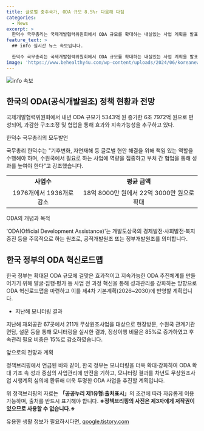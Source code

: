 ```yaml
---
title: 글로벌 중추국가, ODA 규모 8.5%↑ 다음해 다짐
categories:
  - News
excerpt: >
  한덕수 국무총리는 국제개발협력위원회에서 ODA 규모를 확대하는 내실있는 사업 계획을 발표했다. 이번 계획은 총 사업수를 줄이고 양자 무상 ODA 분야의 평균 금액을 확대하는 등 집중적이고 효율적인 사업 편성에 주력한다. 정부는 글로벌 중추국가로서의 역할과 책임을 다하기 위해 ODA 규모를 확대하고, 향후 사업계획을 글로벌 현안에 집중하며 확대 편성할 계획이다. 또한, 향후 ODA 확대를 위해 적극적인 ODA 추진체계를 구축하고, 투명하고 효과적인 사업관리를 위해 지속적인 모니터링을 강화할 방침이다.
feature_text: >
  ## info 실시간 뉴스 속보입니다.

  한덕수 국무총리는 국제개발협력위원회에서 ODA 규모를 확대하는 내실있는 사업 계획을 발표했다. 이번 계획은 총 사업수를 줄이고 양자 무상 ODA 분야의 평균 금액을 확대하는 등 집중적이고 효율적인 사업 편성에 주력한다. 정부는 글로벌 중추국가로서의 역할과 책임을 다하기 위해 ODA 규모를 확대하고, 향후 사업계획을 글로벌 현안에 집중하며 확대 편성할 계획이다. 또한, 향후 ODA 확대를 위해 적극적인 ODA 추진체계를 구축하고, 투명하고 효과적인 사업관리를 위해 지속적인 모니터링을 강화할 방침이다.
image: 'https://www.behealthy4u.com/wp-content/uploads/2024/06/koreanews.jpg'
---
```


<p><img src="https://www.behealthy4u.com/wp-content/uploads/2024/06/koreanews.jpg" alt="info 속보" /></p>

<h2 data-ke-size="size26">한국의 ODA(공식개발원조) 정책 현황과 전망</h2>

<p>국제개발협력위원회에서 내년 ODA 규모가 5343억 원 증가한 6조 7972억 원으로 편성되어, 과감한 구조조정 및 협업을 통해 효과와 지속가능성을 추구하고 있다.</p>

<p data-ke-size="size16">한덕수 국무총리의 모두발언</p>

<p>국무총리 한덕수는 "기후변화, 자연재해 등 글로벌 현안 해결을 위해 책임 있는 역할을 수행해야 하며, 수원국에서 필요로 하는 사업에 역량을 집중하고 부처 간 협업을 통해 성과를 높여야 한다"고 강조했습니다.</p>

<table>
  <tr>
    <td style="text-align: center; height: 17px;"><b>사업수</b></td>
    <td style="text-align: center; height: 17px;"><b>평균 금액</b></td>
  </tr>
  <tr>
    <td style="text-align: center; height: 17px;">1976개에서 1936개로 감소</td>
    <td style="text-align: center; height: 17px;">18억 8000만 원에서 22억 3000만 원으로 확대</td>
  </tr>
</table>

<p data-ke-size="size16">ODA의 개념과 목적</p>

<p>'ODA(Official Development Assistance)'는 개발도상국의 경제발전·사회발전·복지증진 등을 주목적으로 하는 원조로, 공적개발원조 또는 정부개발원조를 의미합니다.</p>

<h2 data-ke-size="size26">한국 정부의 ODA 혁신로드맵</h2>

<p>한국 정부는 확대된 ODA 규모에 걸맞은 효과적이고 지속가능한 ODA 추진체계를 만들어가기 위해 발굴·집행·평가 등 사업 전 과정 혁신을 통해 성과관리를 강화하는 방향으로 ODA 혁신로드맵을 마련하고 이를 제4차 기본계획(2026~2030)에 반영할 계획입니다.</p>

<ul>
  <li>지난해 모니터링 결과</li>
</ul>

<p>지난해 재외공관 67곳에서 211개 무상원조사업을 대상으로 현장방문, 수원국 관계기관 면담, 설문 등을 통해 모니터링을 실시한 결과, 정상이행 비율은 85%로 증가하였고 후속관리 필요 비중은 15%로 감소하였습니다.</p>

<p data-ke-size="size16">앞으로의 전망과 계획</p>

<p>정책브리핑에서 언급된 바와 같이, 한국 정부는 모니터링을 더욱 확대·강화하여 ODA 확대 기조 속 성과 중심의 사업관리에 만전을 기하고, 모니터링 결과를 차년도 무상원조사업 시행계획 심의에 환류해 더욱 투명한 ODA 사업을 추진할 계획입니다.</p>

<p>위 정책브리핑의 자료는 <b>「공공누리 제1유형:출처표시」</b>의 조건에 따라 자유롭게 이용 가능하며, 출처를 반드시 표기해야 합니다. <b>※정책브리핑의 사진은 제3자에게 저작권이 있으므로 사용할 수 없습니다.※</b></p>
유용한 생활 정보가 필요하시다면, <a href="https://qoogle.tistory.com" rel="dofollow">qoogle.tistory.com</a>


